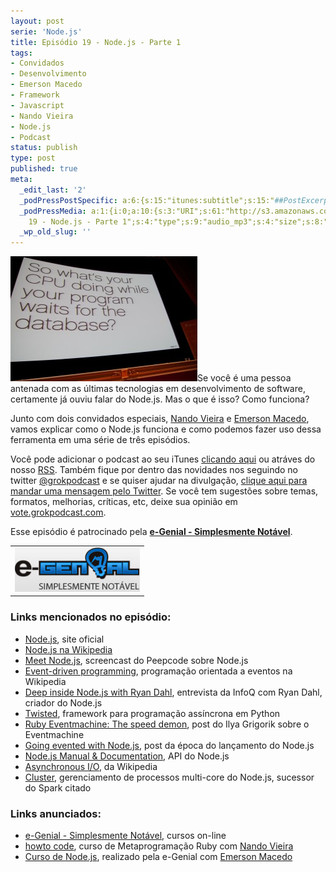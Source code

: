 ```yaml
---
layout: post
serie: 'Node.js'
title: Episódio 19 - Node.js - Parte 1
tags:
- Convidados
- Desenvolvimento
- Emerson Macedo
- Framework
- Javascript
- Nando Vieira
- Node.js
- Podcast
status: publish
type: post
published: true
meta:
  _edit_last: '2'
  _podPressPostSpecific: a:6:{s:15:"itunes:subtitle";s:15:"##PostExcerpt##";s:14:"itunes:summary";s:15:"##PostExcerpt##";s:15:"itunes:keywords";s:17:"##WordPressCats##";s:13:"itunes:author";s:10:"##Global##";s:15:"itunes:explicit";s:7:"Default";s:12:"itunes:block";s:7:"Default";}
  _podPressMedia: a:1:{i:0;a:10:{s:3:"URI";s:61:"http://s3.amazonaws.com/grokpodcast/grokpodcast-19-nodejs.mp3";s:5:"title";s:32:"Episódio
    19 - Node.js - Parte 1";s:4:"type";s:9:"audio_mp3";s:4:"size";s:8:"19877533";s:8:"duration";s:5:"20:38";s:12:"previewImage";s:77:"http://grokpodcast.com/wp-content/plugins/podpress/images/vpreview_center.png";s:10:"dimensionW";s:1:"0";s:10:"dimensionH";s:1:"0";s:3:"rss";s:2:"on";s:4:"atom";s:2:"on";}}
  _wp_old_slug: ''
---
```

<img class="alignleft size-full wp-image-118" title="4674067913_dc7b2d4264_o" src="/images/2011/02/4674067913_dc7b2d4264_o-e1297968307708.jpg" alt="" width="299" height="200" />Se você é uma pessoa antenada com as últimas tecnologias em desenvolvimento de software, certamente já ouviu falar do Node.js. Mas o que é isso? Como funciona?

Junto com dois convidados especiais, <a href="http://twitter.com/fnando" target="_blank">Nando Vieira</a> e <a href="http://twitter.com/emerleite" target="_blank">Emerson Macedo</a>, vamos explicar como o Node.js funciona e como podemos fazer uso dessa ferramenta em uma série de três episódios.

Você pode adicionar o podcast ao seu iTunes <a href="http://itunes.apple.com/us/podcast/grok-podcast/id393122038" target="_blank">clicando aqui</a> ou atráves do nosso <a href="http://grokpodcast.com/feed/" target="_blank">RSS</a>. Também fique por dentro das novidades nos seguindo no twitter <a href="http://twitter.com/GrokPodcast" target="_blank">@grokpodcast</a> e se quiser ajudar na divulgação, <a href="http://twitter.com/?status=Ou%C3%A7a%20o%20%40GrokPodcast%20com%20a%20s%C3%A9rie%20sobre%20Node.js%20http%3A%2F%2Fgoo.gl%2FDDNCE%20%23podcast%20%23node" target="_blank">clique aqui para mandar uma mensagem pelo Twitter</a>. Se você tem sugestões sobre temas, formatos, melhorias, críticas, etc, deixe sua opinião em <a href="http://vote.grokpodcast.com" target="_blank">vote.grokpodcast.com</a>.

Esse episódio é patrocinado pela <strong><a href="http://www.egenial.com.br" target="_blank">e-Genial - Simplesmente Notável</a></strong>.
<table class="alignright">
<tbody>
<tr>
<td><a href="http://www.egenial.com.br" target="_blank"><img class="alignright size-full wp-image-40" title="e-Genial - Simplesmente Notável" src="/images/2010/09/logo_egenial.jpg" alt="" width="200" height="71" /></a></td>
</tr>
</tbody>
</table>

<h3>Links mencionados no episódio:</h3>
<ul>
	<li><a href="http://nodejs.org/" target="_blank">Node.js</a>, site oficial</li>
	<li><a href="http://en.wikipedia.org/wiki/Nodejs" target="_blank">Node.js na Wikipedia</a></li>
	<li><a href="http://peepcode.com/products/nodejs-i" target="_blank">Meet Node.js</a>, screencast do Peepcode sobre Node.js</li>
	<li><a href="http://en.wikipedia.org/wiki/Event-driven_programming" target="_blank">Event-driven programming</a>, programação orientada a eventos na Wikipedia</li>
	<li><a href="http://www.infoq.com/interviews/node-ryan-dahl" target="_blank">Deep inside Node.js with Ryan Dahl</a>, entrevista da InfoQ com Ryan Dahl, criador do Node.js</li>
	<li><a href="http://twistedmatrix.com/trac/" target="_blank">Twisted</a>, framework para programação assíncrona em Python</li>
	<li><a href="http://www.igvita.com/2008/05/27/ruby-eventmachine-the-speed-demon/" target="_blank">Ruby Eventmachine: The speed demon</a>, post do Ilya Grigorik sobre o Eventmachine</li>
	<li><a href="http://www.nakedjavascript.com/going-evented-with-nodejs" target="_blank">Going evented with Node.js</a>, post da época do lançamento do Node.js</li>
	<li><a href="http://nodejs.org/docs/v0.3.4/api/" target="_blank">Node.js Manual & Documentation</a>, API do Node.js</li>
	<li><a href="http://en.wikipedia.org/wiki/Asynchronous_I/O" target="_blank">Asynchronous I/O</a>, da Wikipedia</li>
	<li><a href="http://learnboost.github.com/cluster/" target="_blank">Cluster</a>, gerenciamento de processos multi-core do Node.js, sucessor do Spark citado</li>
</ul>
<h3>Links anunciados:</h3>
<ul>
	<li><a href="http://www.egenial.com.br" target="_blank">e-Genial - Simplesmente Notável</a>, cursos on-line</li>
	<li><a href="http://howtocode.com.br/" target="_blank">howto code</a>, curso de Metaprogramação Ruby com <a href="http://twitter.com/fnando" target="_blank">Nando Vieira</a></li>
	<li><a href="http://www.egenial.com.br/nodejs" target="_blank">Curso de Node.js</a>, realizado pela e-Genial com <a href="http://twitter.com/emerleite" target="_blank">Emerson Macedo</a></li>
</ul>
